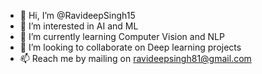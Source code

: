 - 👋 Hi, I’m @RavideepSingh15
- 👀 I’m interested in AI and ML
- 🌱 I’m currently learning Computer Vision and NLP
- 💞️ I’m looking to collaborate on Deep learning projects
- 📫 Reach me by mailing on ravideepsingh81@gmail.com

<!---
RavideepSingh15/RavideepSingh15 is a ✨ special ✨ repository because its `README.md` (this file) appears on your GitHub profile.
You can click the Preview link to take a look at your changes.
--->
